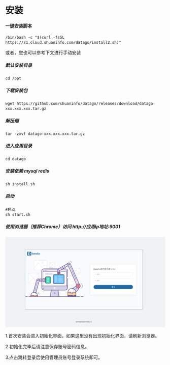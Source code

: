 # 安装

#### 一键安装脚本

```
/bin/bash -c "$(curl -fsSL https://s1.cloud.shuaninfo.com/datago/install2.sh)"
```

或者，您也可以参考下文进行手动安装



##### 默认安装目录

```
cd /opt
```



##### 下载安装包

```
wget https://github.com/shuaninfo/datago/releases/download/datago-xxx.xxx.xxx.tar.gz
```



##### 解压缩

```
tar -zxvf datago-xxx.xxx.xxx.tar.gz
```



##### 进入应用目录

```
cd datago
```



##### 安装依赖 mysql redis 

```
sh install.sh
```


##### 启动

```
#启动
sh start.sh

```



##### 使用浏览器（推荐Chrome）访问 http://应用ip地址:9001

![image-20231019181747074](./img/image-20231019181747074.png)



1.首次安装会进入初始化界面，如果这里没有出现初始化界面，请刷新浏览器。

2.初始化完毕后请注意保存账号密码信息。

3.点击跳转登录后使用管理员账号登录系统即可。
